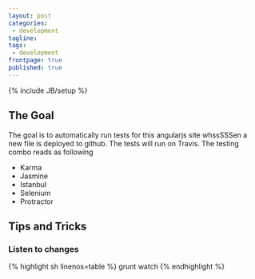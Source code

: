 ```yaml
---
layout: post
categories:
 - development
tagline:
tags:
 - development
frontpage: true
published: true
---
```

{% include JB/setup %}

## The Goal
The goal is to automatically run tests for this angularjs site whssSSSen a new file is deployed to github. The tests will run on Travis. The testing combo reads as following

 - Karma
 - Jasmine
 - Istanbul
 - Selenium
 - Protractor
 
## Tips and Tricks
### Listen to changes

{% highlight sh linenos=table %}
grunt watch
{% endhighlight %}